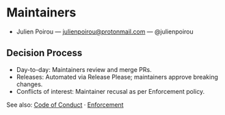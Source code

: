 # Maintainers

- Julien Poirou — <julienpoirou@protonmail.com> — @julienpoirou

## Decision Process
- Day-to-day: Maintainers review and merge PRs.
- Releases: Automated via Release Please; maintainers approve breaking changes.
- Conflicts of interest: Maintainer recusal as per Enforcement policy.

See also: [Code of Conduct](./CODE_OF_CONDUCT.md) · [Enforcement](./docs/en/ENFORCEMENT.md)
